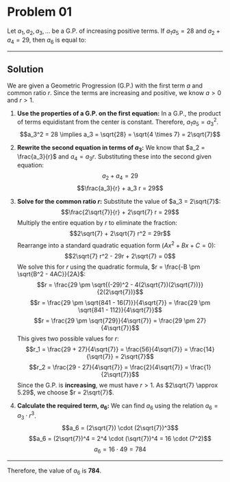 # Problem 01

Let $a_1, a_2, a_3, ...$ be a G.P. of increasing positive terms.
If $a_1 a_5 = 28$ and $a_2 + a_4 = 29$, then $a_6$ is equal to:

---

## Solution

We are given a Geometric Progression (G.P.) with the first term $a$ and common ratio $r$. Since the terms are increasing and positive, we know $a > 0$ and $r > 1$.

1.  **Use the properties of a G.P. on the first equation:**
    In a G.P., the product of terms equidistant from the center is constant. Therefore, $a_1 a_5 = a_3^2$.
    $$a_3^2 = 28 \implies a_3 = \sqrt{28} = \sqrt{4 \times 7} = 2\sqrt{7}$$

2.  **Rewrite the second equation in terms of $a_3$:**
    We know that $a_2 = \frac{a_3}{r}$ and $a_4 = a_3 r$. Substituting these into the second given equation:
    $$a_2 + a_4 = 29$$   $$\frac{a_3}{r} + a_3 r = 29$$

3.  **Solve for the common ratio $r$:**
    Substitute the value of $a_3 = 2\sqrt{7}$:
    $$\frac{2\sqrt{7}}{r} + 2\sqrt{7} r = 29$$
    Multiply the entire equation by $r$ to eliminate the fraction:
    $$2\sqrt{7} + 2\sqrt{7} r^2 = 29r$$
    Rearrange into a standard quadratic equation form ($Ax^2 + Bx + C = 0$):
    $$2\sqrt{7} r^2 - 29r + 2\sqrt{7} = 0$$
    We solve this for $r$ using the quadratic formula, $r = \frac{-B \pm \sqrt{B^2 - 4AC}}{2A}$:
    $$r = \frac{29 \pm \sqrt{(-29)^2 - 4(2\sqrt{7})(2\sqrt{7})}}{2(2\sqrt{7})}$$   $$r = \frac{29 \pm \sqrt{841 - 16(7)}}{4\sqrt{7}} = \frac{29 \pm \sqrt{841 - 112}}{4\sqrt{7}}$$   $$r = \frac{29 \pm \sqrt{729}}{4\sqrt{7}} = \frac{29 \pm 27}{4\sqrt{7}}$$
    This gives two possible values for $r$:
    $$r_1 = \frac{29 + 27}{4\sqrt{7}} = \frac{56}{4\sqrt{7}} = \frac{14}{\sqrt{7}} = 2\sqrt{7}$$   $$r_2 = \frac{29 - 27}{4\sqrt{7}} = \frac{2}{4\sqrt{7}} = \frac{1}{2\sqrt{7}}$$
    Since the G.P. is **increasing**, we must have $r > 1$.
    As $2\sqrt{7} \approx 5.29$, we choose $r = 2\sqrt{7}$.

4.  **Calculate the required term, $a_6$:**
    We can find $a_6$ using the relation $a_6 = a_3 \cdot r^3$.
    $$a_6 = (2\sqrt{7}) \cdot (2\sqrt{7})^3$$   $$a_6 = (2\sqrt{7})^4 = 2^4 \cdot (\sqrt{7})^4 = 16 \cdot (7^2)$$   $$a_6 = 16 \cdot 49 = 784$$

---

Therefore, the value of $a_6$ is **784**.